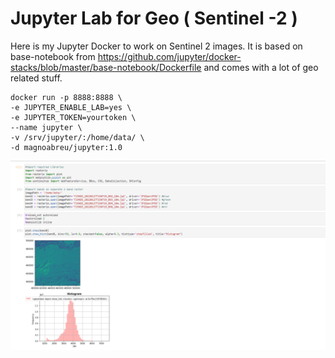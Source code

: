 # Jupyter Lab for Geo ( Sentinel -2 )

Here is my Jupyter Docker to work on Sentinel 2 images.
It is based on base-notebook from https://github.com/jupyter/docker-stacks/blob/master/base-notebook/Dockerfile
and comes with a lot of geo related stuff.

```
docker run -p 8888:8888 \
-e JUPYTER_ENABLE_LAB=yes \
-e JUPYTER_TOKEN=yourtoken \
--name jupyter \
-v /srv/jupyter/:/home/data/ \
-d magnoabreu/jupyter:1.0
```
![Alt text](image.png?raw=true "Example")

